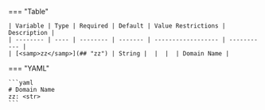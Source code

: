 <!--
  ~ Copyright (c) 2023 Arista Networks, Inc.
  ~ Use of this source code is governed by the Apache License 2.0
  ~ that can be found in the LICENSE file.
  -->
=== "Table"

    | Variable | Type | Required | Default | Value Restrictions | Description |
    | -------- | ---- | -------- | ------- | ------------------ | ----------- |
    | [<samp>zz</samp>](## "zz") | String |  |  |  | Domain Name |

=== "YAML"

    ```yaml
    # Domain Name
    zz: <str>
    ```
